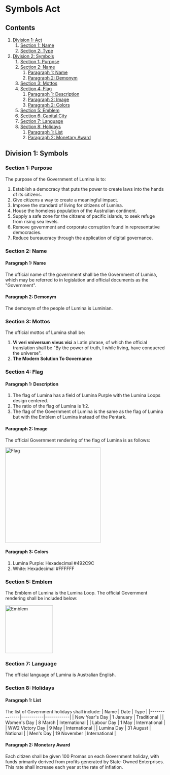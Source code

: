 # Symbols Act

## Contents

1. [Division 1: Act](https://github.com/lumina-gov/acts/blob/main/in_force/symbols.md#division-1-act)
    1. [Section 1: Name](https://github.com/lumina-gov/acts/blob/main/in_force/symbols.md#section-1-name)
    2. [Section 2: Type](https://github.com/lumina-gov/acts/blob/main/in_force/symbols.md#section-2-type)
2. [Division 2: Symbols](https://github.com/lumina-gov/acts/blob/main/in_force/symbols.md#division-2-symbols)
    1. [Section 1: Purpose](https://github.com/lumina-gov/acts/blob/main/in_force/symbols.md#section-1-purpose)
    2. [Section 2: Name](https://github.com/lumina-gov/acts/blob/main/in_force/symbols.md#section-2-name)
        1. [Paragraph 1: Name](https://github.com/lumina-gov/acts/blob/main/in_force/symbols.md#paragraph-1-name)
        2. [Paragraph 2: Demonym](https://github.com/lumina-gov/acts/blob/main/in_force/symbols.md#paragraph-2-demonym)
    3. [Section 3: Mottos](https://github.com/lumina-gov/acts/blob/main/in_force/symbols.md#section-3-mottos)
    4. [Section 4: Flag](https://github.com/lumina-gov/acts/blob/main/in_force/symbols.md#section-4-flag)
        1. [Paragraph 1: Description](https://github.com/lumina-gov/acts/blob/main/in_force/symbols.md#paragraph-1-description)
        2. [Paragraph 2: Image](https://github.com/lumina-gov/acts/blob/main/in_force/symbols.md#paragraph-2-image)
        3. [Paragraph 2: Colors](https://github.com/lumina-gov/acts/blob/main/in_force/symbols.md#paragraph-2-colors)
    5. [Section 5: Emblem](https://github.com/lumina-gov/acts/blob/main/in_force/symbols.md#section-5-state-emblem)
    6. [Section 6: Capital City](https://github.com/lumina-gov/acts/blob/main/in_force/symbols.md#section-6-capital-city)
    7. [Section 7: Language](https://github.com/lumina-gov/acts/blob/main/in_force/symbols.md#section-7-language)
    8. [Section 8: Holidays](https://github.com/lumina-gov/acts/blob/main/in_force/symbols.md#section-8-holidays)
        1. [Paragraph 1: List](https://github.com/lumina-gov/acts/blob/main/in_force/symbols.md#paragraph-1-list)
        2. [Paragraph 2: Monetary Award](https://github.com/lumina-gov/acts/blob/main/in_force/symbols.md#paragraph-2-monetary-award)


## Division 1: Symbols

### Section 1: Purpose

The purpose of the Government of Lumina is to:
1. Establish a democracy that puts the power to create laws into the hands of its citizens.
2. Give citizens a way to create a meaningful impact.
3. Improve the standard of living for citizens of Lumina.
4. House the homeless population of the Australian continent.
5. Supply a safe zone for the citizens of pacific islands, to seek refuge from rising sea levels.
6. Remove government and corporate corruption found in representative democracies.
7. Reduce bureaucracy through the application of digital governance.

### Section 2: Name

#### Paragraph 1: Name
The official name of the government shall be the Government of Lumina, which may be referred to in legislation and official documents as the "Government".

#### Paragraph 2: Demonym
The demonym of the people of Lumina is Luminian.

### Section 3: Mottos
The official mottos of Lumina shall be:
1. **Vi veri vniversum vivus vici** a Latin phrase, of which the official translation shall be "By the power of truth, I while living, have conquered the universe".
2. **The Modern Solution To Governance**

### Section 4: Flag

#### Paragraph 1: Description
1. The flag of Lumina has a field of Lumina Purple with the Lumina Loops design centered.
2. The ratio of the flag of Lumina is 1:2.
3. The flag of the Government of Lumina is the same as the flag of Lumina but with the Emblem of Lumina instead of the Pentark.

#### Paragraph 2: Image
The official Government rendering of the flag of Lumina is as follows:

<img src="https://user-images.githubusercontent.com/21011694/148295525-6f4c9678-817b-4d2f-9c8f-6b2e7394845c.jpeg" alt="Flag" title="Flag" width="300"/>

#### Paragraph 3: Colors
1. Lumina Purple: Hexadecimal #492C9C
2. White: Hexadecimal #FFFFFF

### Section 5: Emblem
The Emblem of Lumina is the Lumina Loop. The official Government rendering shall be included below:

<img src="https://user-images.githubusercontent.com/21011694/148295916-c46ea5ba-1488-45bc-bda4-2b70d505b4f2.png" alt="Emblem" title="Emblem" width="150"/>

### Section 7: Language
The official language of Lumina is Australian English.

### Section 8: Holidays
#### Paragraph 1: List
The list of Government holidays shall include:
| Name | Date | Type |
|--------------|-----------|------------|
| New Year's Day | 1 January | Traditional |
| Women's Day | 8 March | International |
| Labour Day | 1 May | International |
| WW2 Victory Day | 9 May | International |
| Lumina Day | 31 August | National |
| Men's Day | 19 November | International |

#### Paragraph 2: Monetary Award
Each citizen shall be given 100 Promas on each Government holiday, with funds primarily derived from profits generated by State-Owned Enterprises. This rate shall increase each year at the rate of inflation.
